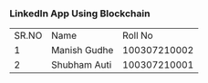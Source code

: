 <html>
	<body>
		<h3>LinkedIn App Using Blockchain</h3>
		<table>
			<tr>
				<td>SR.NO</td>
				<td>Name</td>
				<td>Roll No</td>
			</tr>
			<tr>
				<td>1</td>
				<td>Manish Gudhe</td>
				<td>100307210002</td>
			</tr>
			<tr>
				<td>2</td>
				<td>Shubham Auti</td>
				<td>100307210001</td>
			</tr>
		</table>
	</body>
</html>
